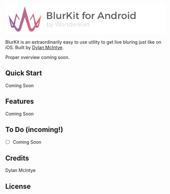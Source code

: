 ![BlurKit Header](.repo/blurkit-android-header.png)

BlurKit is an extraordinarily easy to use utility to get live bluring just like on iOS. Built by [Dylan McIntye](https://github.com/dwillmc).

Proper overview coming soon.

## Quick Start
Coming Soon

## Features
Coming Soon

## To Do (incoming!)
- [ ] Coming Soon

## Credits
Dylan McIntye

## License
